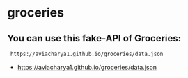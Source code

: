 # groceries

## You can use this fake-API of Groceries:
```bash
 https://aviacharya1.github.io/groceries/data.json
```
- https://aviacharya1.github.io/groceries/data.json
